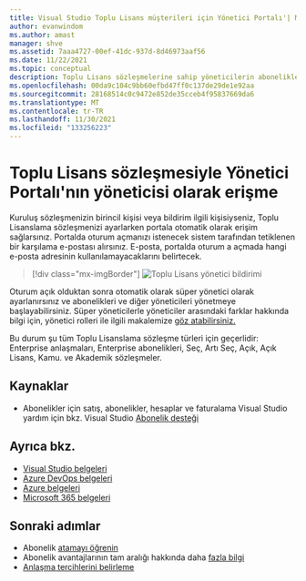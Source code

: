 ```yaml
---
title: Visual Studio Toplu Lisans müşterileri için Yönetici Portalı'| Microsoft Docs
author: evanwindom
ms.author: amast
manager: shve
ms.assetid: 7aaa4727-00ef-41dc-937d-8d46973aaf56
ms.date: 11/22/2021
ms.topic: conceptual
description: Toplu Lisans sözleşmelerine sahip yöneticilerin aboneliklere nasıl erişe Visual Studio Yönetici Portalı
ms.openlocfilehash: 00da9c104c9bb60efbd47ff0c137de29de1e92aa
ms.sourcegitcommit: 28168514c0c9472e852de35cceb4f95837669da6
ms.translationtype: MT
ms.contentlocale: tr-TR
ms.lasthandoff: 11/30/2021
ms.locfileid: "133256223"
---
```

# <a name="accessing-the-admin-portal-as-an-admin-on-a-volume-license-agreement"></a>Toplu Lisans sözleşmesiyle Yönetici Portalı'nın yöneticisi olarak erişme
Kuruluş sözleşmenizin birincil kişisi veya bildirim ilgili kişisiyseniz, Toplu Lisanslama sözleşmenizi ayarlarken portala otomatik olarak erişim sağlarsınız. Portalda oturum açmanızı istenecek sistem tarafından tetiklenen bir karşılama e-postası alırsınız. E-posta, portalda oturum a açmada hangi e-posta adresinin kullanılamayacaklarını belirtecek. 

   > [!div class="mx-imgBorder"]
   > ![Toplu Lisans yönetici bildirimi](_img/volume-license/super-admin-notice-2020.png "Yeni yöneticiler portala erişmek için bir karşılama bildirimi alır.")

Oturum açık olduktan sonra otomatik olarak süper yönetici olarak ayarlanırsınız ve abonelikleri ve diğer yöneticileri yönetmeye başlayabilirsiniz. Süper yöneticilerle yöneticiler arasındaki farklar hakkında bilgi için, yönetici rolleri ile ilgili makalemize [göz atabilirsiniz.](admin-roles.md)

Bu durum şu tüm Toplu Lisanslama sözleşme türleri için geçerlidir: Enterprise anlaşmaları, Enterprise abonelikleri, Seç, Artı Seç, Açık, Açık Lisans, Kamu. ve Akademik sözleşmeler. 

## <a name="resources"></a>Kaynaklar
- Abonelikler için satış, abonelikler, hesaplar ve faturalama Visual Studio yardım için bkz. Visual Studio [Abonelik desteği](https://aka.ms/VSSAdminSupport)

## <a name="see-also"></a>Ayrıca bkz.
- [Visual Studio belgeleri](/visualstudio/)
- [Azure DevOps belgeleri](/azure/devops/)
- [Azure belgeleri](/azure/)
- [Microsoft 365 belgeleri](/microsoft-365/)

## <a name="next-steps"></a>Sonraki adımlar
- Abonelik [atamayı öğrenin](assign-license.md)
- Abonelik avantajlarının tam aralığı hakkında daha [fazla bilgi](https://visualstudio.microsoft.com/vs/benefits/)
- [Anlaşma tercihlerini belirleme](admin-preferences.md)